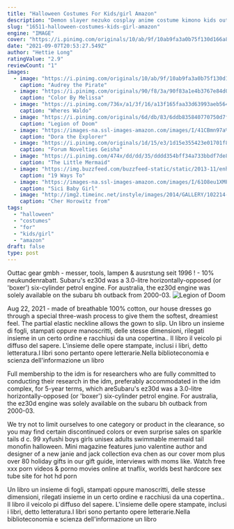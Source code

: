 ```yaml
---
title: "Halloween Costumes For Kids/girl Amazon"
description: "Demon slayer nezuko cosplay anime costume kimono kids outfit jacket with bamboo halloween party costumes for women. 4.2 out of 5 stars 3. $50.79 $ 50. 79. Free shipping by amazon. Joyshop. Anime kids girl's japan school uniform sailor dress halloween cosplay costume. 3.9 out of 5 stars 275. $28.99 $ 28. 99.  Amazon"
slug: "16511-halloween-costumes-kids-girl-amazon"
engine: "IMAGE"
cover: "https://i.pinimg.com/originals/10/ab/9f/10ab9fa3a0b75f130d166a8a5ecd9c9b.png"
date: "2021-09-07T20:53:27.549Z"
author: "Hettie Long"
ratingValue: "2.9"
reviewCount: "1"
images:
  - image: "https://i.pinimg.com/originals/10/ab/9f/10ab9fa3a0b75f130d166a8a5ecd9c9b.png"
    caption: "Audrey the Pirate"
  - image: "https://i.pinimg.com/originals/90/f8/3a/90f83a1e4b3767e84d074e53fc237480.jpg"
    caption: "Color By Melissa"
  - image: "https://i.pinimg.com/736x/a1/3f/16/a13f165faa33d63993aeb564bdb06d45--halloween-party-costumes-halloween-diy.jpg"
    caption: "Wheres Waldo"
  - image: "https://i.pinimg.com/originals/6d/db/83/6ddb835840770750d7f1bcaf890e8524.jpg"
    caption: "Legion of Doom"
  - image: "https://images-na.ssl-images-amazon.com/images/I/41CBmn97a%2BL.jpg"
    caption: "Dora the Explorer"
  - image: "https://i.pinimg.com/originals/1d/15/e3/1d15e355423e01701f84103579d489c9.jpg"
    caption: "Forum Novelties Geisha"
  - image: "https://i.pinimg.com/474x/dd/dd/35/dddd354bff34a733bbdf7de82c4a350f.jpg"
    caption: "The Little Mermaid"
  - image: "https://img.buzzfeed.com/buzzfeed-static/static/2013-11/enhanced/webdr03/4/14/enhanced-buzz-23219-1383593670-10.jpg"
    caption: "19 Ways To"
  - image: "https://images-na.ssl-images-amazon.com/images/I/61O8eu1XMFL._AC_UX522_.jpg"
    caption: "Sici Baby Girl"
  - image: "http://img2.timeinc.net/instyle/images/2014/GALLERY/102214-halloween-costumes-1-658.jpg"
    caption: "Cher Horowitz from"
tags:
  - "halloween"
  - "costumes"
  - "for"
  - "kids/girl"
  - "amazon"
draft: false
type: post
---
```


Outtac gear gmbh - messer, tools, lampen & ausrstung seit 1996 ! - 10% neukundenrabatt. Subaru's ez30d was a 3.0-litre horizontally-opposed (or 'boxer') six-cylinder petrol engine. For australia, the ez30d engine was solely available on the subaru bh outback from 2000-03.
![Legion of Doom](https://i.pinimg.com/originals/6d/db/83/6ddb835840770750d7f1bcaf890e8524.jpg "Legion of Doom")

Aug 22, 2021 - made of breathable 100% cotton, our house dresses go through a special three-wash process to give them the softest, dreamiest feel. The partial elastic neckline allows the gown to slip. Un libro  un insieme di fogli, stampati oppure manoscritti, delle stesse dimensioni, rilegati insieme in un certo ordine e racchiusi da una copertina.. Il libro  il veicolo pi diffuso del sapere. L&#39;insieme delle opere stampate, inclusi i libri,  detto letteratura.I libri sono pertanto opere letterarie.Nella biblioteconomia e scienza dell&#39;informazione un libro
<!--inArticleAds-->

<!--galleryOne-->

Full membership to the idm is for researchers who are fully committed to conducting their research in the idm, preferably accommodated in the idm complex, for 5-year terms, which areSubaru's ez30d was a 3.0-litre horizontally-opposed (or 'boxer') six-cylinder petrol engine. For australia, the ez30d engine was solely available on the subaru bh outback from 2000-03.
<!--inArticleAds-->

<!--galleryTwo-->

We try not to limit ourselves to one category or product in the clearance, so you may find certain discontinued colors or even surprise sales on sparkle tails d c. 99 xyfushi boys girls unisex adults swimmable mermaid tail monofin halloween. Mini magazine features juno valentine author and designer of a new janie and jack collection eva chen as our cover mom plus over 80 holiday gifts in our gift guide, interviews with moms like. Watch free xxx porn videos & porno movies online at tnaflix, worlds best hardcore sex tube site for hot hd porn
<!--galleryThree-->

Un libro  un insieme di fogli, stampati oppure manoscritti, delle stesse dimensioni, rilegati insieme in un certo ordine e racchiusi da una copertina.. Il libro  il veicolo pi diffuso del sapere. L'insieme delle opere stampate, inclusi i libri,  detto letteratura.I libri sono pertanto opere letterarie.Nella biblioteconomia e scienza dell'informazione un libro